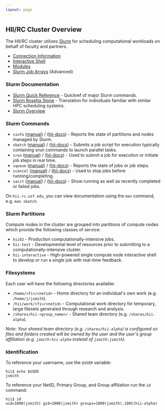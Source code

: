 ```yaml
---
layout: page
---
```


## HII/RC Cluster Overview

The HII/RC cluster utilizes [Slurm](http://slurm.schedmd.com) for scheduling
computational workloads on behalf of faculty and partners.

- [Connection Information](hii-rc/connect.html)
- [Interactive Shell](hii-rc/interactive.html)
- [Modules](hii-rc/modules.html)
- [Slurm Job Arrays](hii-rc/slurm-arrays.html) (Advanced)

### Slurm Documentation

- [Slurm Quick Reference](http://slurm.schedmd.com/pdfs/summary.pdf) - Quickref of major Slurm commands.
- [Slurm Rosetta Stone](http://slurm.schedmd.com/rosetta.pdf) - Translation for individuals familiar with similar HPC scheduling systems.
- [Slurm Overview](http://slurm.schedmd.com/slurm.html)

### Slurm Commands

- `sinfo` ([manual](http://slurm.schedmd.com/sinfo.html)) / ([hii-docs](hii-rc/sinfo.html)) -
   Reports the state of partitions and nodes managed by Slurm.
- `sbatch` ([manual](http://slurm.schedmd.com/sbatch.html)) / ([hii-docs](hii-rc/sbatch.html)) -
   Submits a job script for execution typically containing srun commands to launch parallel tasks.
- `srun`  ([manual](http://slurm.schedmd.com/srun.html)) / ([hii-docs](hii-rc/srun.html)) -
   Used to submit a job for execution or initiate job steps in real time.
- `squeue` ([manual](http://slurm.schedmd.com/squeue.html)) / ([hii-docs](hii-rc/squeue.html)) -
   Reports the state of jobs or job steps.
- `scancel` ([manual](http://slurm.schedmd.com/scancel.html)) / ([hii-docs](hii-rc/scancel.html)) -
   Used to stop jobs before running/completing.
- `sacct` ([manual](http://slurm.schedmd.com/sacct.html)) / ([hii-docs](hii-rc/sacct.html)) -
   Show running as well as recently completed or failed jobs.

On `hii.rc.usf.edu`, you can view documentation using the `man` command, e.g. `man sbatch`.

### Slurm Partitions

Compute nodes in the cluster are grouped into partitions of compute nodes which provide the following classes of service:

- `hii02` - Production computationally-intensive jobs.
- `hii-test` - Developmental level of resources prior to submitting to a computationally-intensive cluster.
- `hii-interactive` - High-powered single compute node interactive shell to develop or run a single job with real-time feedback.

### Filesystems

Each user will have the following directories available:

- `/home/<fi>/<netid>` - Home directory for an individual's own work (e.g. `/home/j/jsmith`).
- `/hii/work/<fi>/<netid>` - Computational work directory for temporary, large filesets generated through research and analysis.
- `/shares/hii-<group_name>/` - Shared team directory (e.g. `/shares/hii-alpha`).

*Note: Your shared team directory (e.g. `/shares/hii-alpha`)
  is configured so files and folders created will be owned by the user and the user's group affiliation
  (e.g. `jsmith:hii-alpha` instead of `jsmith:jsmith`).*

### Identification

To reference your username, use the `$USER` variable:

```
hii$ echo $USER
jsmith
```

To reference your NetID, Primary Group, and Group affiliation run the `id` command:

```
hii$ id
uid=1000(jsmith) gid=1000(jsmith) groups=1000(jsmith),1001(hii-alpha)
```
